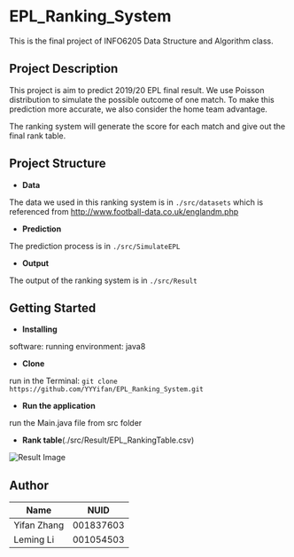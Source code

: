 # EPL_Ranking_System

This is the final project of INFO6205 Data Structure and Algorithm class.

## Project Description

This project is aim to predict 2019/20 EPL final result. We use Poisson distribution to simulate the possible outcome of one match. To make this prediction more accurate, we also consider the home team advantage.

The ranking system will generate the score for each match and give out the final rank table.

## Project Structure

- **Data**

 The data we used in this ranking system is in ```./src/datasets``` 
 which is referenced from http://www.football-data.co.uk/englandm.php

- **Prediction**

The prediction process is in ```./src/SimulateEPL```

- **Output**

The output of the ranking system is in ```./src/Result```

## Getting Started

- **Installing**

software: 
running environment: java8

- **Clone**

run in the Terminal:
```git clone https://github.com/YYYifan/EPL_Ranking_System.git```

- **Run the application**

run the Main.java file from src folder

- **Rank table**(./src/Result/EPL_RankingTable.csv)

![Result Image](./src/Result/RankTable.png)

## Author

| Name        | NUID      |
| ----------- | --------- |
| Yifan Zhang | 001837603 |
| Leming Li   | 001054503 |





